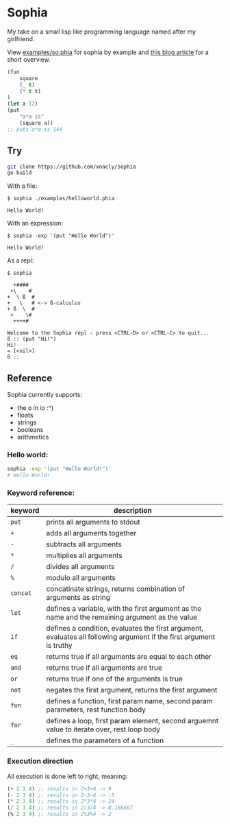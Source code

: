# Sophia

My take on a small lisp like programming language named after my girlfriend.

View [examples/so.phia](examples/so.phia) for sophia by example and [this blog
article](https://xnacly.me/posts/2023/write-your-own-programming-language/) for
a short overview.

```lisp
(fun
    square
    (_ t)
    (* t t)
)
(let a 12)
(put
    "a*a is"
    (square a))
;; puts a*a is 144
```

## Try

```bash
git clone https://github.com/xnacly/sophia
go build
```

With a file:

```text
$ sophia ./examples/helloworld.phia

Hello World!
```

With an expression:

```
$ sophia -exp '(put "Hello World")'

Hello World!
```

As a repl:

```
$ sophia

  +####
 +\    #
+  \ ß  #
+   \   # <-> ß-calculus
+ ß  \  #
 +    \#
  ++++#

Welcome to the Sophia repl - press <CTRL-D> or <CTRL-C> to quit...
ß :: (put "Hi!")
Hi!
= [<nil>]
ß ::
```

## Reference

Sophia currently supports:

- the o in io :^)
- floats
- strings
- booleans
- arithmetics

### Hello world:

```bash
sophia -exp '(put "Hello World!")'
# Hello World!
```

### Keyword reference:

| keyword  | description                                                                                                         |
| -------- | ------------------------------------------------------------------------------------------------------------------- |
| `put`    | prints all arguments to stdout                                                                                      |
| `+`      | adds all arguments together                                                                                         |
| `-`      | subtracts all arguments                                                                                             |
| `*`      | multiplies all arguments                                                                                            |
| `/`      | divides all arguments                                                                                               |
| `%`      | modulo all arguments                                                                                                |
| `concat` | concatinate strings, returns combination of arguments as string                                                     |
| `let`    | defines a variable, with the first argument as the name and the remaining argument as the value                     |
| `if`     | defines a condition, evaluates the first argument, evaluates all following argument if the first argument is truthy |
| `eq`     | returns true if all arguments are equal to each other                                                               |
| `and`    | returns true if all arguments are true                                                                              |
| `or`     | returns true if one of the arguments is true                                                                        |
| `not`    | negates the first argument, returns the first argument                                                              |
| `fun`    | defines a function, first param name, second param parameters, rest function body                                   |
| `for`    | defines a loop, first param element, second arguemnt value to iterate over, rest loop body                          |
| `_`      | defines the parameters of a function                                                                                |

### Execution direction

All execution is done left to right, meaning:

```lisp
(+ 2 3 4) ;; results in 2+3+4 -> 9
(- 2 3 4) ;; results in 2-3-4 -> -5
(* 2 3 4) ;; results in 2*3*4 -> 24
(/ 2 3 4) ;; results in 2/3/4 -> 0.166667
(% 2 3 4) ;; results in 2%3%4 -> 2
```

